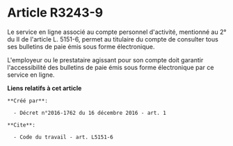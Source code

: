 # Article R3243-9

Le service en ligne associé au compte personnel d'activité, mentionné au 2° du II de l'article L. 5151-6, permet au titulaire
du compte de consulter tous ses bulletins de paie émis sous forme électronique. 

L'employeur ou le prestataire agissant pour son compte doit garantir l'accessibilité des bulletins de paie émis sous forme
électronique par ce service en ligne.

**Liens relatifs à cet article**

	**Créé par**:

	  - Décret n°2016-1762 du 16 décembre 2016 - art. 1

	**Cite**:

	  - Code du travail - art. L5151-6
